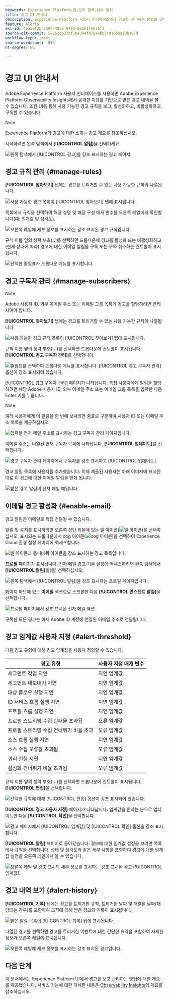```yaml
---
keywords: Experience Platform;홈;인기 항목;날짜 범위
title: 경고 UI 안내서
description: Experience Platform 사용자 인터페이스에서 경고를 관리하는 방법을 알아봅니다.
feature: Alerts
exl-id: 4ba3ef2b-7394-405e-979d-0e5e1fe676f3
source-git-commit: 57261ca37bf10e394f47ea4bb3c01856a18b197d
workflow-type: tm+mt
source-wordcount: '814'
ht-degree: 8%

---
```


# 경고 UI 안내서

Adobe Experience Platform 사용자 인터페이스를 사용하면 Adobe Experience Platform Observability Insights에서 공개한 지표를 기반으로 받은 경고 내역을 볼 수 있습니다. 또한 UI를 통해 사용 가능한 경고 규칙을 보고, 활성화하고, 비활성화하고, 구독할 수 있습니다.

>[!NOTE]
>
>Experience Platform의 경고에 대한 소개는 [경고 개요](./overview.md)를 참조하십시오.

시작하려면 왼쪽 탐색에서 **[!UICONTROL 알림]**&#x200B;을 선택하세요.

![왼쪽 탐색에서 [!UICONTROL 경고]를 강조 표시하는 경고 페이지](../images/alerts/ui/workspace.png)

## 경고 규칙 관리 {#manage-rules}

**[!UICONTROL 찾아보기]** 탭에는 경고를 트리거할 수 있는 사용 가능한 규칙이 나열됩니다.

![사용 가능한 경고 목록이 [!UICONTROL 찾아보기] 탭에 표시됩니다.](../images/alerts/ui/rules.png)

목록에서 규칙을 선택하여 해당 설명 및 해당 구성 매개 변수를 오른쪽 레일에서 확인합니다(예: 임계값 및 심각도).

![오른쪽 레일에 세부 정보를 표시하는 강조 표시된 경고 규칙입니다.](../images/alerts/ui/rule-details.png)

규칙 이름 옆의 생략 부호(**..**)를 선택하면 드롭다운에 경고를 활성화 또는 비활성화하고(현재 상태에 따라) 경고에 대한 이메일 알림을 구독 또는 구독 취소하는 컨트롤이 표시됩니다.

![선택한 줄임표가 드롭다운 메뉴를 표시합니다.](../images/alerts/ui/disable-subscribe.png)

## 경고 구독자 관리 {#manage-subscribers}

>[!NOTE]
>
> Adobe 사용자 ID, 외부 이메일 주소 또는 이메일 그룹 목록에 경고를 할당하려면 관리자여야 합니다.

**[!UICONTROL 찾아보기]** 탭에는 경고를 트리거할 수 있는 사용 가능한 규칙이 나열됩니다.

![사용 가능한 경고 규칙 목록이 [!UICONTROL 찾아보기] 탭에 표시됩니다.](../images/alerts/ui/rules.png)

규칙 이름 옆의 생략 부호(**...**)를 선택하면 드롭다운에 컨트롤이 표시됩니다. **[!UICONTROL 경고 구독자 관리]**&#x200B;를 선택합니다.

![줄임표를 선택하여 드롭다운 메뉴를 표시합니다. [!UICONTROL 경고 구독자 관리] 옵션이 강조 표시되어 있습니다.](../images/alerts/ui/manage-alert-subscribers.png)

[!UICONTROL 경고 구독자 관리] 페이지가 나타납니다. 특정 사용자에게 알림을 할당하려면 해당 Adobe 사용자 ID, 외부 이메일 주소 또는 이메일 그룹 목록을 입력한 다음 Enter 키를 누릅니다.

>[!NOTE]
>
>여러 사용자에게 이 알림을 한 번에 보내려면 쉼표로 구분하여 사용자 ID 또는 이메일 주소 목록을 제공하십시오.

![입력한 전자 메일 주소를 표시하는 경고 구독자 관리 페이지입니다.](../images/alerts/ui/manage-alert-add-email.png)

이메일 주소는 나열된 현재 구독자 목록에 나타납니다. **[!UICONTROL 업데이트]**&#x200B;를 선택합니다.

![경고 구독자 관리 페이지에서 구독자를 강조 표시하고 [!UICONTROL 업데이트].](../images/alerts/ui/manage-alert-subscribers-added-email.png)

경고 알림 목록에 사용자를 추가했습니다. 이제 제출된 사용자는 아래 이미지에 표시된 대로 이 경고에 대한 이메일 알림을 받게 됩니다.

![받은 경고 알림의 전자 메일 예입니다.](../images/alerts/ui/manage-alert-subscribers-email.png)

## 이메일 경고 활성화 {#enable-email}

경고 알림은 이메일로 직접 전달될 수 있습니다.

알림 및 공지를 표시하려면 오른쪽 상단 리본에 있는 벨 아이콘(![벨 아이콘](/help/images/icons/bell.png))을 선택하십시오. 표시되는 드롭다운에서 cog 아이콘(![cog 아이콘](/help/images/icons/settings.png))을 선택하여 Experience Cloud 환경 설정 페이지에 액세스합니다.

![벨 아이콘과 톱니바퀴 아이콘을 강조 표시하는 경고 목록입니다.](../images/alerts/ui/edit-preferences.png)

**프로필** 페이지가 표시됩니다. 전자 메일 경고 기본 설정에 액세스하려면 왼쪽 탐색에서 **[!UICONTROL 알림]**&#x200B;을(를) 선택하십시오.

![왼쪽 탐색에서 [!UICONTROL 알림]을 강조 표시하는 프로필 페이지입니다.](../images/alerts/ui/profile.png)

페이지 하단에 있는 **이메일** 섹션으로 스크롤한 다음 **[!UICONTROL 인스턴트 알림]**&#x200B;을 선택합니다.

![프로필 페이지에서 강조 표시된 전자 메일 섹션.](../images/alerts/ui/notifications.png)

구독한 모든 경고는 이제 Adobe ID 계정에 연결된 이메일 주소로 전달됩니다.

## 경고 임계값 사용자 지정 {#alert-threshold}

다음 경고 유형에 대해 경고 임계값을 사용자 정의할 수 있습니다.

| 경고 유형 | 사용자 지정 매개 변수 |
|---|---|
| 세그먼트 작업 지연 | 지연 임계값 |
| 세그먼트 내보내기 지연 | 지연 임계값 |
| 대상 플로우 실행 지연 | 지연 임계값 |
| ID 서비스 흐름 실행 지연 | 지연 임계값 |
| 프로필 흐름 실행 지연 | 지연 임계값 |
| 프로필 스트리밍 수집 실패율 초과됨 | 오류 임계값 |
| 프로필 스트리밍 수집 건너뛰기 비율 초과 | 오류 임계값 |
| 소스 흐름 실행 지연 | 지연 임계값 |
| 소스 수집 오류율 초과됨 | 오류 임계값 |
| 쿼리 실행 지연 | 지연 임계값 |
| 활성화 건너뛰기 비율 초과됨 | 오류 임계값 |

규칙 이름 옆의 생략 부호(**...**)를 선택하면 드롭다운에 컨트롤이 표시됩니다. **[!UICONTROL 편집]**&#x200B;을 선택합니다.

![선택한 규칙에 대해 [!UICONTROL 편집] 옵션이 강조 표시되어 있습니다.](../images/alerts/ui/threshold-edit.png)

**[!UICONTROL 경고 사용자 지정]** 페이지가 나타납니다. 임계값을 원하는 분으로 업데이트한 다음 **[!UICONTROL 확인]**&#x200B;을 선택합니다.

![경고 페이지에서 [!UICONTROL 임계값] 및 [!UICONTROL 확인] 옵션을 강조 표시합니다.](../images/alerts/ui/threshold-update.png)

**[!UICONTROL 알림]** 페이지로 돌아갔습니다. 경보에 대한 임계값 설정을 보려면 목록에서 규칙을 선택합니다. 상태 및 심각도와 같은 세부 사항을 포함하여 경고에 대한 임계값 설정을 오른쪽 레일에서 볼 수 있습니다.

![오른쪽 레일 및 강조 표시의 세부 정보를 표시하는 강조 표시된 경고 [!UICONTROL 임계값].](../images/alerts/ui/threshold-view.png)

## 경고 내역 보기 {#alert-history}

**[!UICONTROL 기록]** 탭에는 경고를 트리거한 규칙, 트리거된 날짜 및 해결된 날짜(해당되는 경우)를 포함하여 조직에 대해 받은 경고의 기록이 표시됩니다.

![받은 알림 목록이 [!UICONTROL 기록] 탭에 표시됩니다.](../images/alerts/ui/history.png)

나열된 경고를 선택하면 경고를 트리거한 이벤트에 대한 간단한 요약을 포함하여 자세한 정보가 오른쪽 레일에 표시됩니다.

![오른쪽 레일에 세부 정보를 표시하는 강조 표시된 경고입니다.](../images/alerts/ui/history-details.png)

## 다음 단계

이 문서에서는 Experience Platform UI에서 경고를 보고 관리하는 방법에 대한 개요를 제공했습니다. 서비스 기능에 대한 자세한 내용은 [Observability Insights](../home.md)의 개요를 참조하십시오.
